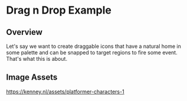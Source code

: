 # Drag n Drop Example

## Overview
Let's say we want to create draggable icons that have
a natural home in some palette and can be snapped to
target regions to fire some event. That's what this is about.

## Image Assets
https://kenney.nl/assets/platformer-characters-1

